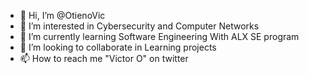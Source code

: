 - 👋 Hi, I’m @OtienoVic
- 👀 I’m interested in Cybersecurity and Computer Networks
- 🌱 I’m currently learning Software Engineering With ALX SE program
- 💞️ I’m looking to collaborate in Learning projects
- 📫 How to reach me "Victor O" on twitter

<!---
OtienoVic/OtienoVic is a ✨ special ✨ repository because its `README.md` (this file) appears on your GitHub profile.
You can click the Preview link to take a look at your changes.
--->
